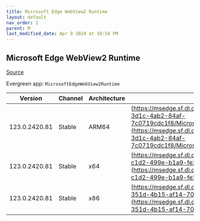 ```yaml
---
title: Microsoft Edge WebView2 Runtime
layout: default
nav_order: 2
parent: M
last_modified_date: Apr 9 2024 at 10:54 PM
---
```


## Microsoft Edge WebView2 Runtime

[Source](https://developer.microsoft.com/en-us/microsoft-edge/webview2/)

Evergreen app: `MicrosoftEdgeWebView2Runtime`

| Version       | Channel | Architecture | URI                                                                                                                                                                                                                                                                                                                            |
| ------------- | ------- | ------------ | ------------------------------------------------------------------------------------------------------------------------------------------------------------------------------------------------------------------------------------------------------------------------------------------------------------------------------ |
| 123.0.2420.81 | Stable  | ARM64        | [https://msedge.sf.dl.delivery.mp.microsoft.com/filestreamingservice/files/0585811d-3d1c-4ab2-84af-7c0719cdc1f8/MicrosoftEdgeWebView2RuntimeInstallerARM64.exe](https://msedge.sf.dl.delivery.mp.microsoft.com/filestreamingservice/files/0585811d-3d1c-4ab2-84af-7c0719cdc1f8/MicrosoftEdgeWebView2RuntimeInstallerARM64.exe) |
| 123.0.2420.81 | Stable  | x64          | [https://msedge.sf.dl.delivery.mp.microsoft.com/filestreamingservice/files/5afa70b3-c1d2-499e-b1a9-fe27ccf094b4/MicrosoftEdgeWebView2RuntimeInstallerX64.exe](https://msedge.sf.dl.delivery.mp.microsoft.com/filestreamingservice/files/5afa70b3-c1d2-499e-b1a9-fe27ccf094b4/MicrosoftEdgeWebView2RuntimeInstallerX64.exe)     |
| 123.0.2420.81 | Stable  | x86          | [https://msedge.sf.dl.delivery.mp.microsoft.com/filestreamingservice/files/b87a52b9-351d-4b15-af14-70a878199712/MicrosoftEdgeWebView2RuntimeInstallerX86.exe](https://msedge.sf.dl.delivery.mp.microsoft.com/filestreamingservice/files/b87a52b9-351d-4b15-af14-70a878199712/MicrosoftEdgeWebView2RuntimeInstallerX86.exe)     |
